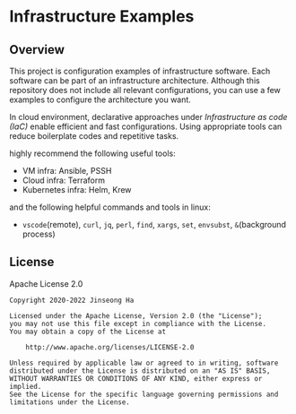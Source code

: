 # Infrastructure Examples

## Overview

This project is configuration examples of infrastructure software. Each software can be part of an infrastructure architecture. Although this repository does not include all relevant configurations, you can use a few examples to configure the architecture you want.

In cloud environment, declarative approaches under *Infrastructure as code (IaC)* enable efficient and fast configurations. Using appropriate tools can reduce boilerplate codes and repetitive tasks.

highly recommend the following useful tools:

- VM infra: Ansible, PSSH
- Cloud infra: Terraform
- Kubernetes infra: Helm, Krew

and the following helpful commands and tools in linux:

- `vscode`(remote), `curl`, `jq`, `perl`, `find`, `xargs`, `set`, `envsubst`, `&`(background process)

## License

Apache License 2.0

```text
Copyright 2020-2022 Jinseong Ha

Licensed under the Apache License, Version 2.0 (the "License");
you may not use this file except in compliance with the License.
You may obtain a copy of the License at

    http://www.apache.org/licenses/LICENSE-2.0

Unless required by applicable law or agreed to in writing, software
distributed under the License is distributed on an "AS IS" BASIS,
WITHOUT WARRANTIES OR CONDITIONS OF ANY KIND, either express or implied.
See the License for the specific language governing permissions and
limitations under the License.
```
